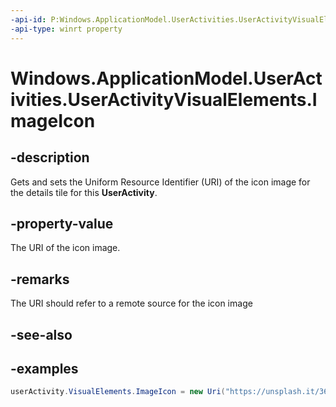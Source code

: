 ```yaml
---
-api-id: P:Windows.ApplicationModel.UserActivities.UserActivityVisualElements.ImageIcon
-api-type: winrt property
---
```


<!-- Property syntax.
public Uri ImageIcon { get;  set; }
-->

# Windows.ApplicationModel.UserActivities.UserActivityVisualElements.ImageIcon

## -description

Gets and sets the Uniform Resource Identifier (URI) of the icon image for the details tile for this **UserActivity**.

## -property-value

The URI of the icon image.

## -remarks

The URI should refer to a remote source for the icon image

## -see-also

## -examples
```cs
userActivity.VisualElements.ImageIcon = new Uri("https://unsplash.it/360/202?image=883"); // must be a remote source
```
